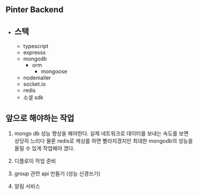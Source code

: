 ## Pinter Backend

*  ## 스택
    - typescript
    - expresss 
    - mongodb
        - orm 
            - mongoose
    - nodemailer
    - socket.io
    - redis
    - 소셜 sdk

## 앞으로 해야하는 작업

1. mongo db 성능 향상을 해야한다. 실제 네트워크로 데이터를 보내는 속도를 보면 상당히 느리다 물론 redis로 캐싱를 하면 빨라지겠지만 최대한 mongodb의 성능을 올릴 수 있게 작업해야 겠다.

2. 디플로이 작업 준비

3. group 관련 api 만들기 (성능 신경쓰기)

4. 알림 서비스 



